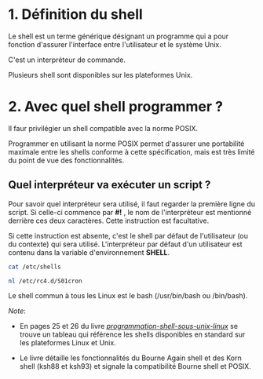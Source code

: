 # 1. Définition du shell

Le shell est un terme générique désignant un programme qui a pour fonction d'assurer l'interface entre l'utilisateur et le système Unix. 

C'est un interpréteur de commande.

Plusieurs shell sont disponibles sur les plateformes Unix.

# 2. Avec quel shell programmer ?

Il faur privilégier un shell compatible avec la norme POSIX.

Programmer en utilisant la norme POSIX permet d'assurer une portabilité maximale entre les shells conforme à cette spécification, mais est très limité du point de vue des fonctionnalités.

## Quel interpréteur va exécuter un script ?

Pour savoir quel interpréteur sera utilisé, il faut regarder la première ligne du script. Si celle-ci commence par __#!__ , le nom de l'interpréteur est mentionné derrière ces deux caractères. Cette instruction est facultative.

Si cette instruction est absente, c'est le shell par défaut de l'utilisateur (ou du contexte) qui sera utilisé. L'interpréteur par défaut d'un utilisateur est contenu 
dans la variable d'environnement __SHELL__.

```sh
cat /etc/shells
```

```sh
nl /etc/rc4.d/S01cron
```
Le shell commun à tous les Linux est le bash (/usr/bin/bash ou /bin/bash).

_Note_: 

- En pages 25 et 26 du livre _[programmation-shell-sous-unix-linux](https://www.editions-eni.fr/livre/programmation-shell-sous-unix-linux-ksh-bash-norme-posix-avec-exercices-corriges-7e-edition-9782409038020)_ se trouve un tableau qui référence les shells disponibles en standard sur les plateformes Linux et Unix.

- Le livre détaille les fonctionnalités du Bourne Again shell et des Korn shell (ksh88 et ksh93) et signale la compatibilité Bourne shell et POSIX.
